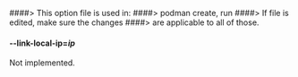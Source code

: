####> This option file is used in:
####>   podman create, run
####> If file is edited, make sure the changes
####> are applicable to all of those.
#### **--link-local-ip**=*ip*

Not implemented.
